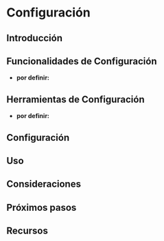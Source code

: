 # Configuración

## Introducción

## Funcionalidades de Configuración

* **por definir:** 

## Herramientas de Configuración

* **por definir:** 

## Configuración

## Uso

## Consideraciones

## Próximos pasos

## Recursos